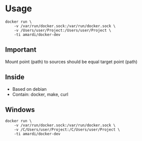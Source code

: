 # Usage

```
docker run \
    -v /var/run/docker.sock:/var/run/docker.sock \
    -v /Users/user/Project:/Users/user/Project \
    -ti amardi/docker-dev
```

## Important
Mount point (path) to sources should be equal target point (path)

## Inside
- Based on debian
- Contain: docker, make, curl

## Windows

```
docker run \
    -v /var/run/docker.sock:/var/run/docker.sock \
    -v /С/Users/user/Project:/С/Users/user/Project \
    -ti amardi/docker-dev
```


